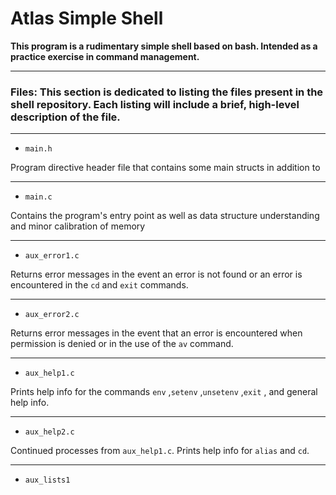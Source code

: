 # Atlas Simple Shell
**This program is a rudimentary simple shell based on bash. Intended as a practice exercise in command management.**

-----

### Files: This section is dedicated to listing the files present in the shell repository. Each listing will include a brief, high-level description of the file.

-----

- `main.h`

Program directive header file that contains some main structs in addition to 
<FILL OUT ON COMPLETION OF HEADER>

-----

- `main.c`

Contains the program's entry point as well as data structure understanding and minor
calibration of memory
<FILL OUT REST ON COMPLETION>

-----

- `aux_error1.c`

Returns error messages in the event an error is not found or an error is encountered in the `cd` and `exit` commands.

-----

- `aux_error2.c`

Returns error messages in the event that an error is encountered when permission is denied or in the use of the `av` command.

-----

- `aux_help1.c`

Prints help info for the commands `env` ,`setenv` ,`unsetenv` ,`exit` , and general help info.

-----

- `aux_help2.c`

Continued processes from `aux_help1.c`. Prints help info for `alias` and `cd`.

-----

- `aux_lists1`